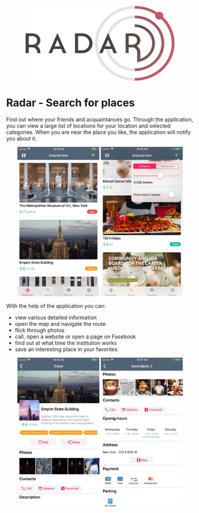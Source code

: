 <p align="center">
	<img src="https://raw.githubusercontent.com/kvyatkovskys/radar/master/screenshots/logo.png" width="400" height="200">
</p>

# Radar - Search for places

Find out where your friends and acquaintances go.
Through the application, you can view a large list of locations for your location and selected categories. When you are near the place you like, the application will notify you about it.

<p align="center">
	<img src="https://raw.githubusercontent.com/kvyatkovskys/radar/master/screenshots/screen%231.png" width="220" height="400">
	<img src="https://raw.githubusercontent.com/kvyatkovskys/radar/master/screenshots/screen%235.png" width="220" height="400">
</p>

With the help of the application you can:
- view various detailed information
- open the map and navigate the route
- flick through photos
- call, open a website or open a page on Fasebook
- find out at what time the institution works
- save an interesting place in your favorites

<p align="center">
	<img src="https://raw.githubusercontent.com/kvyatkovskys/radar/master/screenshots/screen%233.png" width="220" height="400">
	<img src="https://raw.githubusercontent.com/kvyatkovskys/radar/master/screenshots/screen%234.png" width="220" height="400">
</p>
